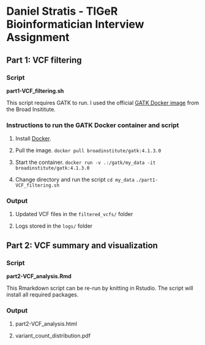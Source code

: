 # Daniel Stratis - TIGeR Bioinformatician Interview Assignment

## Part 1: VCF filtering
### Script
**part1-VCF_filtering.sh**

This script requires GATK to run. I used the official [GATK Docker image](https://hub.docker.com/r/broadinstitute/gatk) from the Broad Insititute.

### Instructions to run the GATK Docker container and script
1. Install [Docker](https://docs.docker.com/engine/install/).

2. Pull the image.
```docker pull broadinstitute/gatk:4.1.3.0```

3. Start the container.
```docker run -v .:/gatk/my_data -it broadinstitute/gatk:4.1.3.0```

4. Change directory and run the script
```cd my_data```
```./part1-VCF_filtering.sh```

### Output
1. Updated VCF files in the ```filtered_vcfs/``` folder

2. Logs stored in the ```logs/``` folder

## Part 2: VCF summary and visualization
### Script
**part2-VCF_analysis.Rmd**

This Rmarkdown script can be re-run by knitting in Rstudio. The script will install all required packages.

### Output
1. part2-VCF_analysis.html

2. variant_count_distribution.pdf
